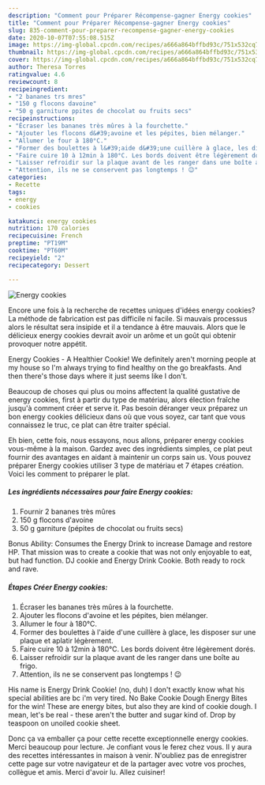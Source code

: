 ```yaml
---
description: "Comment pour Préparer Récompense-gagner Energy cookies"
title: "Comment pour Préparer Récompense-gagner Energy cookies"
slug: 835-comment-pour-preparer-recompense-gagner-energy-cookies
date: 2020-10-07T07:55:08.515Z
image: https://img-global.cpcdn.com/recipes/a666a864bffbd93c/751x532cq70/energy-cookies-photo-principale-de-la-recette.jpg
thumbnail: https://img-global.cpcdn.com/recipes/a666a864bffbd93c/751x532cq70/energy-cookies-photo-principale-de-la-recette.jpg
cover: https://img-global.cpcdn.com/recipes/a666a864bffbd93c/751x532cq70/energy-cookies-photo-principale-de-la-recette.jpg
author: Theresa Torres
ratingvalue: 4.6
reviewcount: 8
recipeingredient:
- "2 bananes trs mres"
- "150 g flocons davoine"
- "50 g garniture ppites de chocolat ou fruits secs"
recipeinstructions:
- "Écraser les bananes très mûres à la fourchette."
- "Ajouter les flocons d&#39;avoine et les pépites, bien mélanger."
- "Allumer le four à 180°C."
- "Former des boulettes à l&#39;aide d&#39;une cuillère à glace, les disposer sur une plaque et aplatir légèrement."
- "Faire cuire 10 à 12min à 180°C. Les bords doivent être légèrement dorés."
- "Laisser refroidir sur la plaque avant de les ranger dans une boîte au frigo."
- "Attention, ils ne se conservent pas longtemps ! 😉"
categories:
- Recette
tags:
- energy
- cookies

katakunci: energy cookies 
nutrition: 170 calories
recipecuisine: French
preptime: "PT19M"
cooktime: "PT60M"
recipeyield: "2"
recipecategory: Dessert

---
```



![Energy cookies](https://img-global.cpcdn.com/recipes/a666a864bffbd93c/751x532cq70/energy-cookies-photo-principale-de-la-recette.jpg)

Encore une fois à la recherche de recettes uniques d'idées energy cookies? La méthode de fabrication est pas difficile ni facile. Si mauvais processus alors le résultat sera insipide et il a tendance à être mauvais. Alors que le délicieux energy cookies devrait avoir un arôme et un goût qui obtenir provoquer notre appétit.

Energy Cookies - A Healthier Cookie! We definitely aren&#39;t morning people at my house so I&#39;m always trying to find healthy on the go breakfasts. And then there&#39;s those days where it just seems like I don&#39;t.

Beaucoup de choses qui plus ou moins affectent la qualité gustative de energy cookies, first à partir du type de matériau, alors élection fraîche jusqu'à comment créer et serve it. Pas besoin déranger veux préparez un bon energy cookies délicieux dans où que vous soyez, car tant que vous connaissez le truc, ce plat can être traiter spécial.


Eh bien, cette fois, nous essayons, nous allons, préparer energy cookies vous-même à la maison. Gardez avec des ingrédients simples, ce plat peut fournir des avantages en aidant à maintenir un corps sain us. Vous pouvez préparer Energy cookies utiliser 3 type de matériau et 7 étapes création. Voici les comment to préparer le plat.

<!--inarticleads1-->

##### Les ingrédients nécessaires pour faire Energy cookies:

1. Fournir 2 bananes très mûres
1.  150 g flocons d&#39;avoine
1.  50 g garniture (pépites de chocolat ou fruits secs)


Bonus Ability: Consumes the Energy Drink to increase Damage and restore HP. That mission was to create a cookie that was not only enjoyable to eat, but had function. DJ cookie and Energy Drink Cookie. Both ready to rock and rave. 

<!--inarticleads2-->

##### Étapes Créer Energy cookies:

1. Écraser les bananes très mûres à la fourchette.
1. Ajouter les flocons d&#39;avoine et les pépites, bien mélanger.
1. Allumer le four à 180°C.
1. Former des boulettes à l&#39;aide d&#39;une cuillère à glace, les disposer sur une plaque et aplatir légèrement.
1. Faire cuire 10 à 12min à 180°C. Les bords doivent être légèrement dorés.
1. Laisser refroidir sur la plaque avant de les ranger dans une boîte au frigo.
1. Attention, ils ne se conservent pas longtemps ! 😉


His name is Energy Drink Cookie! (no, duh) I don&#39;t exactly know what his special abilities are bc i&#39;m very tired. No Bake Cookie Dough Energy Bites for the win! These are energy bites, but also they are kind of cookie dough. I mean, let&#39;s be real - these aren&#39;t the butter and sugar kind of. Drop by teaspoon on unoiled cookie sheet. 


Donc ça va emballer ça pour cette recette exceptionnelle energy cookies. Merci beaucoup pour lecture. Je confiant vous le ferez chez vous. Il y aura des recettes  intéressantes in maison à venir. N'oubliez pas de enregistrer cette page sur votre navigateur et de la partager avec votre vos proches, collègue et amis. Merci d'avoir lu. Allez cuisiner!

